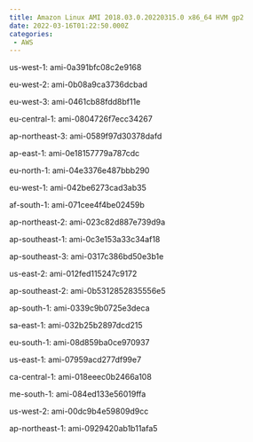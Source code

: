 ```yaml
---
title: Amazon Linux AMI 2018.03.0.20220315.0 x86_64 HVM gp2
date: 2022-03-16T01:22:50.000Z
categories:
 - AWS
---
```


us-west-1: ami-0a391bfc08c2e9168

eu-west-2: ami-0b08a9ca3736dcbad

eu-west-3: ami-0461cb88fdd8bf11e

eu-central-1: ami-0804726f7ecc34267

ap-northeast-3: ami-0589f97d30378dafd

ap-east-1: ami-0e18157779a787cdc

eu-north-1: ami-04e3376e487bbb290

eu-west-1: ami-042be6273cad3ab35

af-south-1: ami-071cee4f4be02459b

ap-northeast-2: ami-023c82d887e739d9a

ap-southeast-1: ami-0c3e153a33c34af18

ap-southeast-3: ami-0317c386bd50e3b1e

us-east-2: ami-012fed115247c9172

ap-southeast-2: ami-0b5312852835556e5

ap-south-1: ami-0339c9b0725e3deca

sa-east-1: ami-032b25b2897dcd215

eu-south-1: ami-08d859ba0ce970937

us-east-1: ami-07959acd277df99e7

ca-central-1: ami-018eeec0b2466a108

me-south-1: ami-084ed133e56019ffa

us-west-2: ami-00dc9b4e59809d9cc

ap-northeast-1: ami-0929420ab1b11afa5

